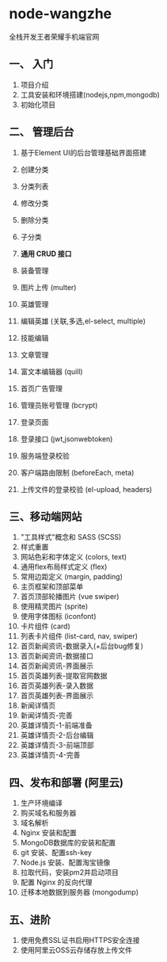# node-wangzhe
全栈开发王者荣耀手机端官网

## 一、 入门
1. 项目介绍
1. 工具安装和环境搭建(nodejs,npm,mongodb)
1. 初始化项目

## 二、 管理后台
1. 基于Element UI的后台管理基础界面搭建

1. 创建分类
1. 分类列表
1. 修改分类
1. 删除分类
1. 子分类

1. **通用 CRUD 接口**

1. 装备管理
1. 图片上传 (multer)

1. 英雄管理
1. 编辑英雄 (关联,多选,el-select, multiple)
1. 技能编辑

1. 文章管理
1. 富文本编辑器 (quill)

1. 首页广告管理

1. 管理员账号管理 (bcrypt)
1. 登录页面
1. 登录接口 (jwt,jsonwebtoken)
1. 服务端登录校验
1. 客户端路由限制 (beforeEach, meta)
1. 上传文件的登录校验 (el-upload, headers)

## 三、移动端网站

1. "工具样式"概念和 SASS (SCSS)
1. 样式重置
1. 网站色彩和字体定义 (colors, text)
1. 通用flex布局样式定义 (flex)
1. 常用边距定义 (margin, padding)
1. 主页框架和顶部菜单
1. 首页顶部轮播图片 (vue swiper)
1. 使用精灵图片 (sprite)
1. 使用字体图标 (iconfont)
1. 卡片组件 (card)
1. 列表卡片组件 (list-card, nav, swiper)
1. 首页新闻资讯-数据录入(+后台bug修复)
1. 首页新闻资讯-数据接口
1. 首页新闻资讯-界面展示
1. 首页英雄列表-提取官网数据
1. 首页英雄列表-录入数据
1. 首页英雄列表-界面展示
1. 新闻详情页
1. 新闻详情页-完善
1. 英雄详情页-1-前端准备
1. 英雄详情页-2-后台编辑
1. 英雄详情页-3-前端顶部
1. 英雄详情页-4-完善

## 四、发布和部署 (阿里云)

1. 生产环境编译
1. 购买域名和服务器
1. 域名解析
1. Nginx 安装和配置
1. MongoDB数据库的安装和配置
1. git 安装、配置ssh-key
1. Node.js 安装、配置淘宝镜像
1. 拉取代码，安装pm2并启动项目
1. 配置 Nginx 的反向代理
1. 迁移本地数据到服务器 (mongodump)

## 五、进阶
1. 使用免费SSL证书启用HTTPS安全连接
1. 使用阿里云OSS云存储存放上传文件

